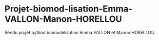 # Projet-biomod-lisation-Emma-VALLON-Manon-HORELLOU
Rendu projet python biomodélisation Emma VALLON et Manon HORELLOU

